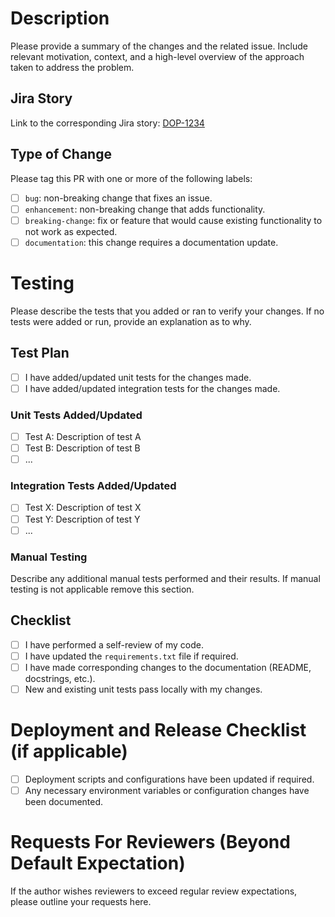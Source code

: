 # Description
Please provide a summary of the changes and the related issue. Include relevant motivation, context, and a high-level overview of the approach taken to address the problem.

## Jira Story
Link to the corresponding Jira story: [DOP-1234](https://ideon-technologies.atlassian.net/browse/DOP-XXXX)

## Type of Change
Please tag this PR with one or more of the following labels:
- [ ] `bug`: non-breaking change that fixes an issue.
- [ ] `enhancement`: non-breaking change that adds functionality.
- [ ] `breaking-change`: fix or feature that would cause existing functionality to not work as expected.
- [ ] `documentation`: this change requires a documentation update.

# Testing
Please describe the tests that you added or ran to verify your changes. If no tests were added or run, provide an explanation as to why.

## Test Plan
- [ ] I have added/updated unit tests for the changes made.
- [ ] I have added/updated integration tests for the changes made.

### Unit Tests Added/Updated
- [ ] Test A: Description of test A
- [ ] Test B: Description of test B
- [ ] ...

### Integration Tests Added/Updated
- [ ] Test X: Description of test X
- [ ] Test Y: Description of test Y
- [ ] ...

### Manual Testing
Describe any additional manual tests performed and their results. If manual testing is not applicable remove this section.

## Checklist
- [ ] I have performed a self-review of my code.
- [ ] I have updated the `requirements.txt` file if required.
- [ ] I have made corresponding changes to the documentation (README, docstrings, etc.).
- [ ] New and existing unit tests pass locally with my changes.

# Deployment and Release Checklist (if applicable)
- [ ] Deployment scripts and configurations have been updated if required.
- [ ] Any necessary environment variables or configuration changes have been documented.

# Requests For Reviewers (Beyond Default Expectation)
If the author wishes reviewers to exceed regular review expectations, please outline your requests here.
